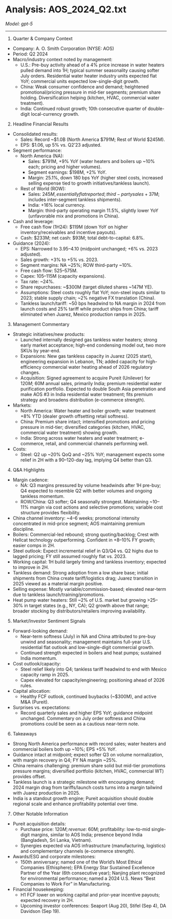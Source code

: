 # Analysis: AOS_2024_Q2.txt

*Model: gpt-5*

---

1) Quarter & Company Context
- Company: A. O. Smith Corporation (NYSE: AOS)
- Period: Q2 2024
- Macro/industry context noted by management:
  - U.S.: Pre-buy activity ahead of a 4% price increase in water heaters pulled demand into 1H; typical summer seasonality causing softer July orders. Residential water heater industry units expected flat YoY; commercial units expected low-single-digit growth.
  - China: Weak consumer confidence and demand; heightened promotional/pricing pressure in mid-tier segments; premium share holding. Diversification helping (kitchen, HVAC, commercial water treatment).
  - India: Continued robust growth; 10th consecutive quarter of double-digit local-currency growth.

2) Headline Financial Results
- Consolidated results:
  - Sales: Record ~$1.0B (North America $791M; Rest of World $245M).
  - EPS: $1.06, up 5% vs. Q2’23 adjusted.
- Segment performance:
  - North America (NA):
    - Sales: $791M, +9% YoY (water heaters and boilers up ~10% each; pricing and higher volumes).
    - Segment earnings: $198M, +2% YoY.
    - Margin: 25.1%, down 180 bps YoY (higher steel costs, increased selling expense tied to growth initiatives/tankless launch).
  - Rest of World (ROW):
    - Sales: $245M, essentially flat reported; third-party sales +3% cc (unfavorable FX ~-$7M; includes inter-segment tankless shipments).
    - India: +16% local currency.
    - Margin: third-party operating margin 11.5%, slightly lower YoY (unfavorable mix and promotions in China).
- Cash and leverage:
  - Free cash flow (1H24): $119M (down YoY on higher inventory/receivables and incentive payouts).
  - Cash: $233M; net cash: $93M; total debt-to-capital: 6.8%.
- Guidance (2024):
  - EPS: Narrowed to $3.95–$4.10 (midpoint unchanged; +6% vs. 2023 adjusted).
  - Sales growth: +3% to +5% vs. 2023.
  - Segment margins: NA ~25%; ROW third-party ~10%.
  - Free cash flow: $525–$575M.
  - Capex: $105–$115M (capacity expansions).
  - Tax rate: ~24%.
  - Share repurchases: ~$300M (target diluted shares ~147M YE).
  - Assumptions: Steel costs roughly flat YoY; non-steel inputs similar to 2023; stable supply chain; ~2% negative FX translation (China).
  - Tankless launch/tariff: ~50 bps headwind to NA margin in 2024 from launch costs and 25% tariff while product ships from China; tariff eliminated when Juarez, Mexico production ramps in 2025.

3) Management Commentary
- Strategic initiatives/new products:
  - Launched internally designed gas tankless water heaters; strong early market acceptance; high-end condensing model out, two more SKUs by year-end.
  - Expansions: New gas tankless capacity in Juarez (2025 start), engineering expansion in Lebanon, TN; added capacity for high-efficiency commercial water heating ahead of 2026 regulatory changes.
  - Acquisition: Signed agreement to acquire Pureit (Unilever) for $120M; ~$60M annual sales, primarily India; premium residential water purification portfolio. Expected to double South Asia penetration and make AOS #3 in India residential water treatment; fits premium strategy and broadens distribution (e-commerce strength).
- Markets:
  - North America: Water heater and boiler growth; water treatment +8% YTD (dealer growth offsetting retail softness).
  - China: Premium share intact; intensified promotions and pricing pressure in mid-tier; diversified categories (kitchen, HVAC, commercial water treatment) showing growth.
  - India: Strong across water heaters and water treatment; e-commerce, retail, and commercial channels performing well.
- Costs:
  - Steel: Q2 up ~20% QoQ and ~25% YoY; management expects some relief in 2H with a 90–120-day lag, implying Q4 better than Q3.

4) Q&A Highlights
- Margin cadence:
  - NA: Q3 margins pressured by volume headwinds after 1H pre-buy; Q4 expected to resemble Q2 with better volumes and ongoing tankless momentum.
  - ROW/China: Q3 softer; Q4 seasonally strongest. Maintaining ~10–11% margin via cost actions and selective promotions; variable cost structure provides flexibility.
- China channel inventory: ~4–6 weeks; promotional intensity concentrated in mid-price segment; AOS maintaining premium discipline.
- Boilers: Commercial-led rebound; strong quoting/backlog; Crest with Hellcat technology outperforming. Confident in +8–10% FY growth; easier comps in 2H.
- Steel outlook: Expect incremental relief in Q3/Q4 vs. Q2 highs due to lagged pricing; FY still assumed roughly flat vs. 2023.
- Working capital: 1H build largely timing and tankless inventory; expected to improve in 2H.
- Tankless demand: Strong adoption from a low share base; initial shipments from China create tariff/logistics drag; Juarez transition in 2025 viewed as a material margin positive.
- Selling expense: Mostly variable/commission-based; elevated near-term due to tankless launch/training/promotions.
- Heat pump water heaters: Still ~2% of U.S. market but growing >25–30% in target states (e.g., NY, CA); Q2 growth above that range; broader stocking by distributors/retailers improving availability.

5) Market/Investor Sentiment Signals
- Forward-looking demand:
  - Near-term softness (July) in NA and China attributed to pre-buy unwind and seasonality; management maintains full-year U.S. residential flat outlook and low-single-digit commercial growth.
  - Continued strength expected in boilers and heat pumps; sustained India momentum.
- Cost outlook/capacity:
  - Steel relief likely into Q4; tankless tariff headwind to end with Mexico capacity ramp in 2025.
  - Capex elevated for capacity/engineering; positioning ahead of 2026 rules.
- Capital allocation:
  - Healthy FCF outlook, continued buybacks (~$300M), and active M&A (Pureit).
- Surprises vs. expectations:
  - Record quarterly sales and higher EPS YoY; guidance midpoint unchanged. Commentary on July order softness and China promotions could be seen as a cautious near-term note.

6) Takeaways
- Strong North America performance with record sales; water heaters and commercial boilers both up ~10%; EPS +5% YoY.
- Guidance intact at midpoint; expect softer Q3 on volume normalization, with margin recovery in Q4; FY NA margin ~25%.
- China remains challenging: premium share solid but mid-tier promotions pressure margins; diversified portfolio (kitchen, HVAC, commercial WT) provides offset.
- Tankless launch is a strategic milestone with encouraging demand; 2024 margin drag from tariffs/launch costs turns into a margin tailwind with Juarez production in 2025.
- India is a standout growth engine; Pureit acquisition should double regional scale and enhance profitability potential over time.

7) Other Notable Information
- Pureit acquisition details:
  - Purchase price: $120M; revenue: ~$60M; profitability: low-to-mid single-digit margins, similar to AOS India; presence beyond India (Bangladesh, Sri Lanka, Vietnam).
  - Synergies expected via AOS infrastructure (manufacturing, logistics) and complementary channels (e-commerce strength).
- Awards/ESG and corporate milestones:
  - 150th anniversary; named one of the World’s Most Ethical Companies (Ethisphere); EPA Energy Star Sustained Excellence Partner of the Year (6th consecutive year); Nanjing plant recognized for environmental performance; named a 2024 U.S. News “Best Companies to Work For” in Manufacturing.
- Financial housekeeping:
  - H1 FCF lower on working capital and prior-year incentive payouts; expected recovery in 2H.
  - Upcoming investor conferences: Seaport (Aug 20), Stifel (Sep 4), DA Davidson (Sep 19).